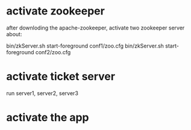 
# activate zookeeper 
after downloding the apache-zookeeper, activate two zookeeper server about: 

bin/zkServer.sh start-foreground conf1/zoo.cfg
bin/zkServer.sh start-foreground conf2/zoo.cfg

# activate ticket server
run server1, server2, server3

# activate the app
